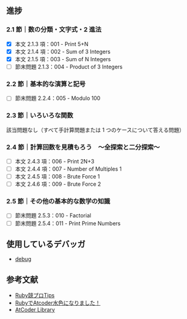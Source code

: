 ## 進捗
### 2.1 節｜数の分類・文字式・2 進法
- [x] 本文 2.1.3 項：001 - Print 5+N
- [x] 本文 2.1.4 項：002 - Sum of 3 Integers
- [x] 本文 2.1.5 項：003 - Sum of N Integers
- [ ] 節末問題 2.1.3：004 - Product of 3 Integers
### 2.2 節｜基本的な演算と記号
- [ ] 節末問題 2.2.4：005 - Modulo 100
### 2.3 節｜いろいろな関数
該当問題なし（すべて手計算問題または 1 つのケースについて答える問題）
### 2.4 節｜計算回数を見積もろう　～全探索と二分探索～
- [ ] 本文 2.4.3 項：006 - Print 2N+3
- [ ] 本文 2.4.4 項：007 - Number of Multiples 1
- [ ] 本文 2.4.5 項：008 - Brute Force 1
- [ ] 本文 2.4.6 項：009 - Brute Force 2
### 2.5 節｜その他の基本的な数学の知識
- [ ] 節末問題 2.5.3：010 - Factorial
- [ ] 節末問題 2.5.4：011 - Print Prime Numbers

## 使用しているデバッガ
- [debug](https://github.com/ruby/debug)

## 参考文献
- [Ruby競プロTips](https://zenn.dev/universato/articles/20201210-z-ruby)
- [RubyでAtcoder水色になりました！](https://kona0001.hatenablog.com/entry/2020/11/24/165850)
- [AtCoder Library](https://github.com/universato/ac-library-rb)